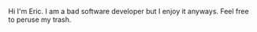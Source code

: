 Hi I'm Eric. I am a bad software developer but I enjoy it anyways. Feel free to peruse my trash.

<!---
erictriestocode/erictriestocode is a ✨ special ✨ repository because its `README.md` (this file) appears on your GitHub profile.
You can click the Preview link to take a look at your changes.
--->
